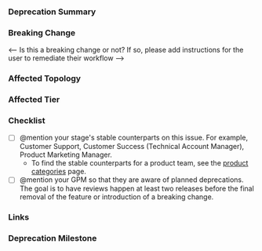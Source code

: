 <!-- Use this template as a starting point for deprecations. -->

### Deprecation Summary

<!--
This should contain a brief description of the feature or functionality that is deprecated. The description should clearly state the potential impact of the deprecation to end users.

It is recommended that you link to the documentation.

The description of the deprecation should state what actions the user should take to rectify the behavior. If the deprecation is scheduled for an upcoming release, the content should remain in the deprecations documentation page until it has been completed. For example, if a deprecation is announced in 14.9 and scheduled to be completed in 15.0, the same content would be included in the documentation for 14.9, 14.10, and 15.0.
-->

### Breaking Change

<-- Is this a breaking change or not? If so, please add instructions for the user to remediate their workflow -->
### Affected Topology 

<!--  Who is affected by this deprecation, Self-managed users, SaaS users or both? This is especially important while nearing the annual major release where breaking changes and removals are typically introduced. These changes may be reflected on GitLab.com before the official release date. -->

### Affected Tier

<!-- Which tier is this feature available in?

* Free
* Premium
* Ultimate
-->

### Checklist

- [ ] @mention your stage's stable counterparts on this issue. For example, Customer Support, Customer Success (Technical Account Manager), Product Marketing Manager.
  - To find the stable counterparts for a product team, see the [product categories](https://about.gitlab.com/handbook/product/categories/) page.
- [ ] @mention your GPM so that they are aware of planned deprecations. The goal is to have reviews happen at least two releases before the final removal of the feature or introduction of a breaking change.

### Links

### Deprecation Milestone
<!-- In which milestone will this deprecation happen -->

<!-- Add links to any relevant documentation or code that will provide additional details or clarity regarding the planned change. Also, include a link to the removal issue (if relevant). -->
